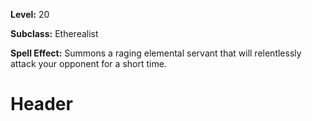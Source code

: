 <!-- TITLE: Spell: Etherwalkers -->
<!-- SUBTITLE:  -->

**Level:** 20

**Subclass:** Etherealist

**Spell Effect:** Summons a raging elemental servant that will relentlessly attack your opponent for a short time.

# Header